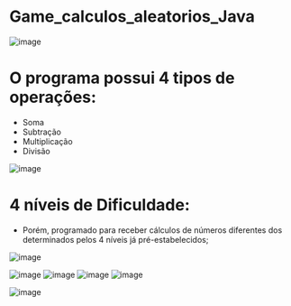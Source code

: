 # Game_calculos_aleatorios_Java

![image](https://github.com/EribaldoOliveira/-Game_calculos_aleatorios_Java/assets/114995774/ff021ad4-7241-434e-8122-bdc6c198c708)

# O programa possui 4 tipos de operações:
- Soma
- Subtração
- Multiplicação
- Divisão

![image](https://github.com/EribaldoOliveira/Game_calculos_aleatorios_Java/assets/114995774/19ad91c3-ebb6-46af-bd78-a80d38368ab1)

# 4 níveis de Dificuldade: 
- Porém, programado para receber cálculos de números diferentes dos determinados pelos 4 níveis já pré-estabelecidos;

![image](https://github.com/EribaldoOliveira/Game_calculos_aleatorios_Java/assets/114995774/68426482-76df-46b9-868f-fabde6d05fc4)

![image](https://github.com/EribaldoOliveira/-Game_calculos_aleatorios_Java/assets/114995774/5668a05a-68ef-4663-90c9-4c4ddee52e5e)
![image](https://github.com/EribaldoOliveira/-Game_calculos_aleatorios_Java/assets/114995774/f268d4a2-b193-4291-b083-4b08c84244d9)
![image](https://github.com/EribaldoOliveira/-Game_calculos_aleatorios_Java/assets/114995774/bc31e6f0-dcb7-4712-a5ec-9c2a0f14a37b)
![image](https://github.com/EribaldoOliveira/-Game_calculos_aleatorios_Java/assets/114995774/4cd941c9-6d0a-4277-a128-5867e25684c3)

![image](https://github.com/EribaldoOliveira/Game_calculos_aleatorios_Java/assets/114995774/18ae1326-c5e4-4c20-8816-0e6ad9c88977)





